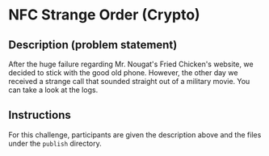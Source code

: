 # NFC Strange Order (Crypto)

## Description (problem statement)

After the huge failure regarding Mr. Nougat's Fried Chicken's website, we decided to stick with the good old phone.
However, the other day we received a strange call that sounded straight out of a military movie.
You can take a look at the logs.

## Instructions

For this challenge, participants are given the description above and the files under the `publish` directory.
